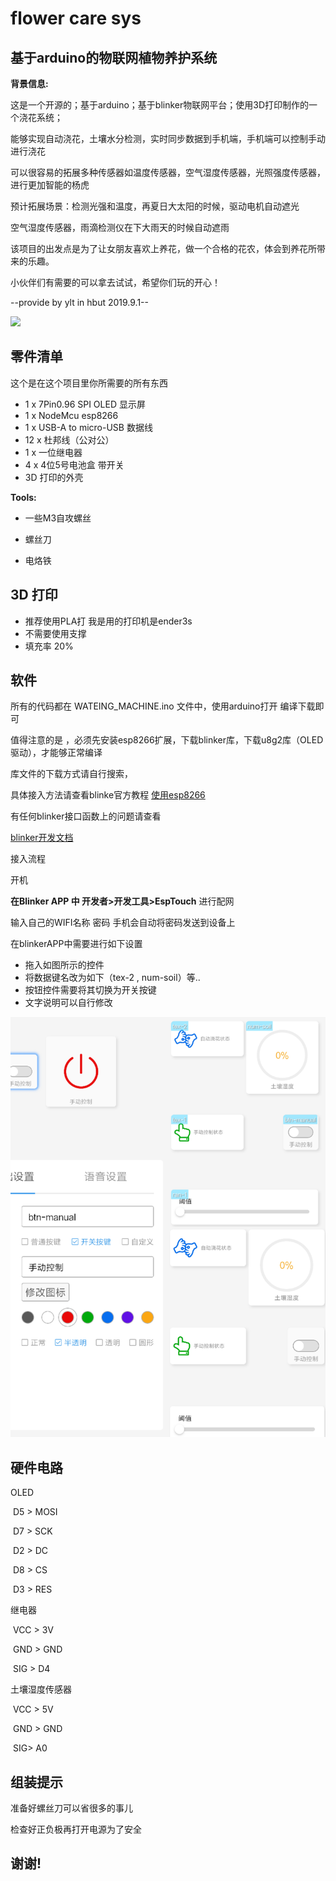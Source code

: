 # flower care sys

## 基于arduino的物联网植物养护系统

**背景信息:**

这是一个开源的；基于arduino；基于blinker物联网平台；使用3D打印制作的一个浇花系统；

能够实现自动浇花，土壤水分检测，实时同步数据到手机端，手机端可以控制手动进行浇花

可以很容易的拓展多种传感器如温度传感器，空气湿度传感器，光照强度传感器，进行更加智能的杨虎

预计拓展场景：检测光强和温度，再夏日大太阳的时候，驱动电机自动遮光

空气湿度传感器，雨滴检测仪在下大雨天的时候自动遮雨

该项目的出发点是为了让女朋友喜欢上养花，做一个合格的花农，体会到养花所带来的乐趣。

小伙伴们有需要的可以拿去试试，希望你们玩的开心！

--provide by ylt  in hbut 2019.9.1--

![](images/IMG_20190903_125557.jpg)

## 零件清单

这个是在这个项目里你所需要的所有东西

* 1 x 7Pin0.96 SPI OLED 显示屏
* 1 x NodeMcu esp8266
* 1 x USB-A to micro-USB 数据线
* 12 x 杜邦线（公对公）
* 1 x 一位继电器
* 4 x 4位5号电池盒 带开关
* 3D 打印的外壳

**Tools:**

* 一些M3自攻螺丝

* 螺丝刀

* 电烙铁

  

## 3D 打印

* 推荐使用PLA打 我是用的打印机是ender3s
* 不需要使用支撑
* 填充率 20%



## 软件

所有的代码都在 WATEING_MACHINE.ino 文件中，使用arduino打开 编译下载即可

值得注意的是 ，必须先安装esp8266扩展，下载blinker库，下载u8g2库（OLED驱动），才能够正常编译

库文件的下载方式请自行搜索，

具体接入方法请查看blinke官方教程
 [使用esp8266](https://doc.blinker.app/?file=001-%E5%BF%AB%E9%80%9F%E5%BC%80%E5%A7%8B/02-esp8266%26WiFi%E6%8E%A5%E5%85%A5)

有任何blinker接口函数上的问题请查看

[blinker开发文档](https://doc.blinker.app)

接入流程 

开机 

**在Blinker APP 中 开发者>开发工具>EspTouch** 进行配网

输入自己的WIFI名称 密码 手机会自动将密码发送到设备上

在blinkerAPP中需要进行如下设置

- 拖入如图所示的控件
- 将数据键名改为如下（tex-2 , num-soil）等..
- 按钮控件需要将其切换为开关按键
- 文字说明可以自行修改

![](images/IMG_20190903_121440.jpg)





## 硬件电路

OLED

​      D5      >     MOSI

​      D7      >     SCK

​      D2      >     DC

​      D8      >     CS 

​      D3      >     RES

继电器

​      VCC      >     3V

​      GND      >     GND

​      SIG      >     D4

土壤湿度传感器

​      VCC      >     5V

​      GND      >     GND

​      SIG>     A0



## 组装提示

准备好螺丝刀可以省很多的事儿

检查好正负极再打开电源为了安全



## 谢谢!	